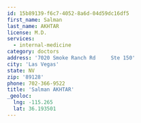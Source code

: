 ```yaml
---
id: 15b89139-f6c7-4052-8a6d-04d59dc16df5
first_name: Salman
last_name: AKHTAR
license: M.D.
services:
  - internal-medicine
category: doctors
address: '7020 Smoke Ranch Rd     Ste 150'
city: 'Las Vegas'
state: NV
zip: '89128'
phone: 702-366-9522
title: 'Salman AKHTAR'
_geoloc:
  lng: -115.265
  lat: 36.193501
---
```

